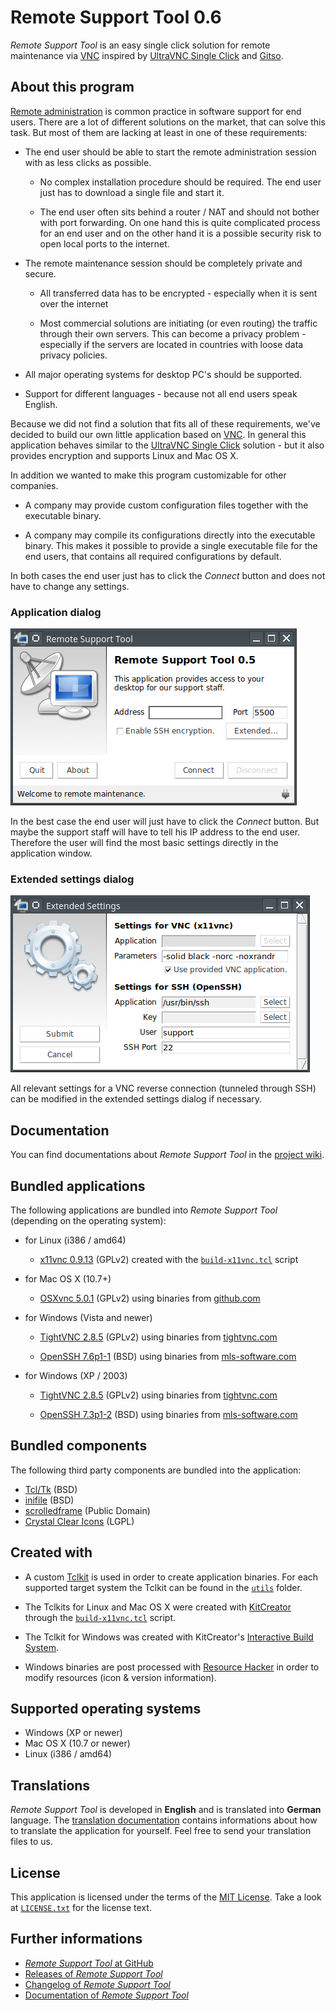 Remote Support Tool 0.6
=======================

*Remote Support Tool* is an easy single click solution for remote maintenance
via [VNC](https://en.wikipedia.org/wiki/Virtual_Network_Computing) inspired by
[UltraVNC Single Click](http://www.uvnc.com/products/uvnc-sc.html) and
[Gitso](https://code.google.com/p/gitso/).


About this program
------------------

[Remote administration](https://en.wikipedia.org/wiki/Remote_administration) is
common practice in software support for end users. There are a lot of different
solutions on the market, that can solve this task. But most of them are lacking
at least in one of these requirements:

-   The end user should be able to start the remote administration session with
    as less clicks as possible.

    -   No complex installation procedure should be required. The end user just
        has to download a single file and start it.

    -   The end user often sits behind a router / NAT and should not bother with
        port forwarding. On one hand this is quite complicated process for an
        end user and on the other hand it is a possible security risk to open
        local ports to the internet.

-   The remote maintenance session should be completely private and secure.

    -   All transferred data has to be encrypted - especially when it is sent
        over the internet

    -   Most commercial solutions are initiating (or even routing) the traffic
        through their own servers. This can become a privacy problem -
        especially if the servers are located in countries with loose data
        privacy policies.

-   All major operating systems for desktop PC's should be supported.

-   Support for different languages - because not all end users speak English.

Because we did not find a solution that fits all of these requirements, we've
decided to build our own little application based on
[VNC](https://en.wikipedia.org/wiki/Virtual_Network_Computing). In general this
application behaves similar to the
[UltraVNC Single Click](http://www.uvnc.com/products/uvnc-sc.html) solution -
but it also provides encryption and supports Linux and Mac OS X.

In addition we wanted to make this program customizable for other companies.

-   A company may provide custom configuration files together with the
    executable binary.

-   A company may compile its configurations directly into the executable
    binary. This makes it possible to provide a single executable file for the
    end users, that contains all required configurations by default.

In both cases the end user just has to click the *Connect* button and does not
have to change any settings.


### Application dialog

![application dialog](misc/screenshots/application-dialog.png)

In the best case the end user will just have to click the *Connect* button. But
maybe the support staff will have to tell his IP address to the end user.
Therefore the user will find the most basic settings directly in the application
window.


### Extended settings dialog

![extended settings dialog](misc/screenshots/settings-dialog.png)

All relevant settings for a VNC reverse connection (tunneled through SSH) can be
modified in the extended settings dialog if necessary.


Documentation
-------------

You can find documentations about *Remote Support Tool* in the
[project wiki](https://github.com/OpenIndex/RemoteSupportTool/wiki).


Bundled applications
--------------------

The following applications are bundled into *Remote Support Tool* (depending on
the operating system):

-   for Linux (i386 / amd64)

    -   [x11vnc 0.9.13](http://www.karlrunge.com/x11vnc/) (GPLv2) created with
        the [`build-x11vnc.tcl`](utils/build-x11vnc.tcl) script

-   for Mac OS X (10.7+)

    -   [OSXvnc 5.0.1](https://github.com/stweil/OSXvnc) (GPLv2) using binaries
        from [github.com](https://github.com/stweil/OSXvnc/releases)

-   for Windows (Vista and newer)

    -   [TightVNC 2.8.5](http://www.tightvnc.com/) (GPLv2) using binaries from
        [tightvnc.com](http://www.tightvnc.com/download.php)

    -   [OpenSSH 7.6p1-1](https://www.openssh.com/) (BSD) using binaries from
        [mls-software.com](https://www.mls-software.com/opensshd.html)

-   for Windows (XP / 2003)

    -   [TightVNC 2.8.5](http://www.tightvnc.com/) (GPLv2) using binaries from
        [tightvnc.com](http://www.tightvnc.com/download.php)

    -   [OpenSSH 7.3p1-2](https://www.openssh.com/) (BSD) using binaries from
        [mls-software.com](https://www.mls-software.com/opensshd-old-cygwin.html)


Bundled components
------------------

The following third party components are bundled into the application:

-   [Tcl/Tk](http://www.tcl.tk/) (BSD)
-   [inifile](https://github.com/tcltk/tcllib/tree/master/modules/inifile) (BSD)
-   [scrolledframe](http://wiki.tcl.tk/9223) (Public Domain)
-   [Crystal Clear Icons](http://www.everaldo.com/) (LGPL)


Created with
------------

-   A custom [Tclkit](http://wiki.tcl.tk/52) is used in order to create
    application binaries. For each supported target system the Tclkit can be
    found in the [`utils`](utils) folder.

-   The Tclkits for Linux and Mac OS X were created with
    [KitCreator](https://kitcreator.rkeene.org/) through the
    [`build-x11vnc.tcl`](utils/build-tclkit.tcl) script.

-   The Tclkit for Windows was created with KitCreator's
    [Interactive Build System](http://kitcreator.rkeene.org/kitcreator).

-   Windows binaries are post processed with
    [Resource Hacker](http://www.angusj.com/resourcehacker/) in order to modify
    resources (icon & version information).


Supported operating systems
---------------------------

-   Windows (XP or newer)
-   Mac OS X (10.7 or newer)
-   Linux (i386 / amd64)


Translations
------------

*Remote Support Tool* is developed in **English** and is translated into
**German** language. The
[translation documentation](https://github.com/OpenIndex/RemoteSupportTool/wiki/Translation)
contains informations about how to translate the application for yourself. Feel
free to send your translation files to us.


License
-------

This application is licensed under the terms of the
[MIT License](http://opensource.org/licenses/MIT). Take a look at
[`LICENSE.txt`](LICENSE.txt) for the license text.


Further informations
--------------------

-   [*Remote Support Tool* at GitHub](https://github.com/OpenIndex/RemoteSupportTool)
-   [Releases of *Remote Support Tool*](https://github.com/OpenIndex/RemoteSupportTool/releases)
-   [Changelog of *Remote Support Tool*](https://github.com/OpenIndex/RemoteSupportTool/blob/develop/CHANGELOG.md)
-   [Documentation of *Remote Support Tool*](https://github.com/OpenIndex/RemoteSupportTool/wiki)

